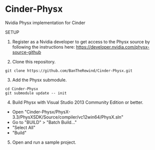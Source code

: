 # Cinder-Physx
Nvidia Physx implementation for Cinder

SETUP

1) Register as a Nvidia developer to get access to the Physx source by following the instructions here:
   https://developer.nvidia.com/physx-source-github

2) Clone this repository.
```
git clone https://github.com/BanTheRewind/Cinder-Physx.git
```
3) Add the Physx submodule.
```
cd Cinder-Physx
git submodule update -- init
```
4) Build Physx with Visual Studio 2013 Community Edition or better.
  - Open "Cinder-Physx/PhysX-3.3/PhysXSDK/Source/compiler/vc12win64/PhysX.sln"
  - Go to "BUILD" > "Batch Build..."
  - "Select All"
  - "Build"

5) Open and run a sample project.
